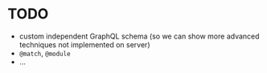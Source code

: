 # TODO

- custom independent GraphQL schema (so we can show more advanced techniques not implemented on server)
- `@match`, `@module`
- ...
